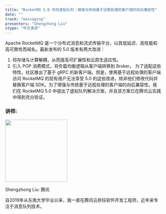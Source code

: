 ```yaml
---
title: "RocketMQ 5.0 中的虚拟队列：增强与传统基于远程处理的客户端的向后兼容性"
date: ""
track: "messaging"
presenters: "Shengzhong Liu"
stype: "中文演讲"
---
```


Apache RocketMQ 是一个分布式消息和流式传输平台，以其低延迟、高性能和高可靠性而闻名。最新发布的 5.0 版本有两大改进：
1. 将存储与计算解耦，从而提高可扩展性和云原生适应性。
2. 引入 POP 消费模式，将负载均衡逻辑从客户端转移到 Broker。
为了适配这些特性，社区推出了基于 gRPC 的新客户端。但是，使用基于远程处理的客户端访问 RocketMQ 的现有用户无法享受 5.0 的这些改进，除非他们修改代码并替换客户端 SDK。为了增强与传统基于远程处理的客户端的向后兼容性，我们在 RocketMQ 5.0 中提出了虚拟队列解决方案，并且该方案已在腾讯云实践中得到充分验证。

### 讲师:

<img src="https://sessionize.com/image/5517-400o400o1-QHVT45RWPFxxgwib7bn9VX.jpg" width="200" /><br/>

Shengzhong Liu: 腾讯

自2019年从东南大学毕业以来，我一直在腾讯云担任软件开发工程师，近年来专注于消息队列技术。